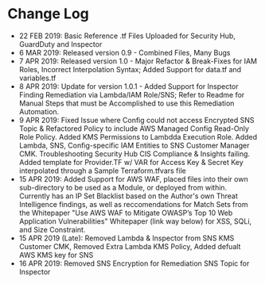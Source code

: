 # Change Log
- 22 FEB 2019: Basic Reference .tf Files Uploaded for Security Hub, GuardDuty and Inspector
- 6 MAR 2019: Released version 0.9 - Combined Files, Many Bugs
- 7 APR 2019: Released version 1.0 - Major Refactor & Break-Fixes for IAM Roles, Incorrect Interpolation Syntax; Added Support for data.tf and variables.tf
- 8 APR 2019: Update for version 1.0.1 - Added Support for Inspector Finding Remediation via Lambda/IAM Role/SNS; Refer to Readme for Manual Steps that must be Accomplished to use this Remediation Automation. 
- 9 APR 2019: Fixed Issue where Config could not access Encrypted SNS Topic & Refactored Policy to include AWS Managed Config Read-Only Role Policy. Added KMS Permissions to Lambdda Execution Role. Added Lambda, SNS, Config-specific IAM Entities to SNS Customer Manager CMK. Troubleshooting Security Hub CIS Compliance & Insights failing. Added template for Provider.TF w/ VAR for Access Key & Secret Key interpolated through a Sample Terraform.tfvars file
- 15 APR 2019: Added Support for AWS WAF, placed files into their own sub-directory to be used as a Module, or deployed from within. Currently has an IP Set Blacklist based on the Author's own Threat Intelligence findings, as well as reccomendations for Match Sets from the Whitepaper "Use AWS WAF to Mitigate OWASP’s Top 10 Web Application Vulnerabilities" Whitepaper (link way below) for XSS, SQLi, and Size Constraint.
- 15 APR 2019 (Late): Removed Lambda & Inspector from SNS KMS Customer CMK, Removed Extra Lambda KMS Policy, Added defualt AWS KMS key for SNS
- 16 APR 2019: Removed SNS Encryption for Remediation SNS Topic for Inspector
